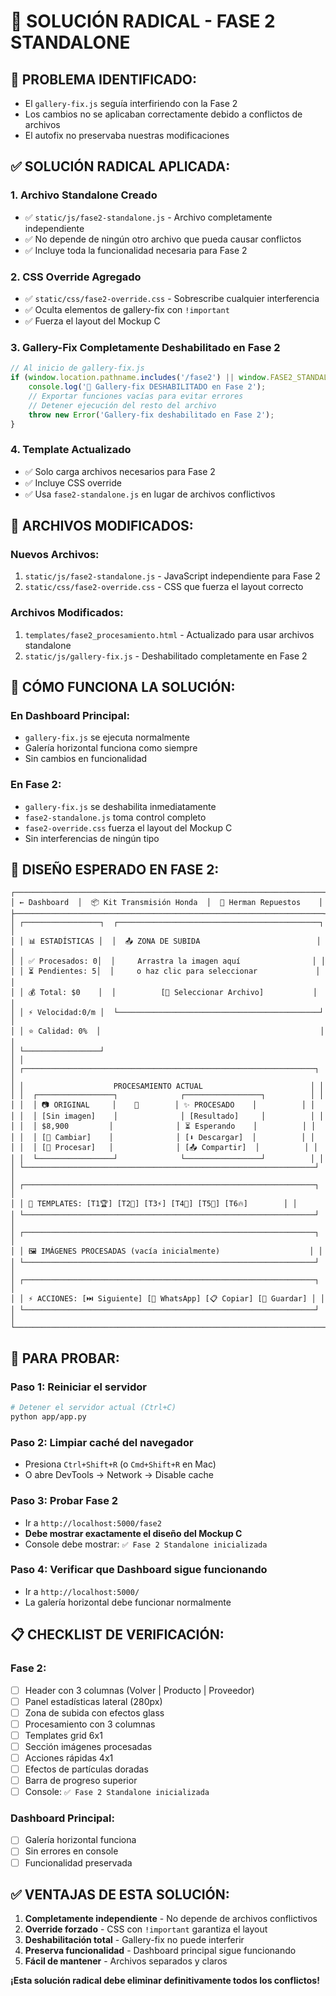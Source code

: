 # 🚀 SOLUCIÓN RADICAL - FASE 2 STANDALONE

## 🚨 **PROBLEMA IDENTIFICADO:**
- El `gallery-fix.js` seguía interfiriendo con la Fase 2
- Los cambios no se aplicaban correctamente debido a conflictos de archivos
- El autofix no preservaba nuestras modificaciones

## ✅ **SOLUCIÓN RADICAL APLICADA:**

### **1. Archivo Standalone Creado**
- ✅ `static/js/fase2-standalone.js` - Archivo completamente independiente
- ✅ No depende de ningún otro archivo que pueda causar conflictos
- ✅ Incluye toda la funcionalidad necesaria para Fase 2

### **2. CSS Override Agregado**
- ✅ `static/css/fase2-override.css` - Sobrescribe cualquier interferencia
- ✅ Oculta elementos de gallery-fix con `!important`
- ✅ Fuerza el layout del Mockup C

### **3. Gallery-Fix Completamente Deshabilitado en Fase 2**
```javascript
// Al inicio de gallery-fix.js
if (window.location.pathname.includes('/fase2') || window.FASE2_STANDALONE) {
    console.log('🚫 Gallery-fix DESHABILITADO en Fase 2');
    // Exportar funciones vacías para evitar errores
    // Detener ejecución del resto del archivo
    throw new Error('Gallery-fix deshabilitado en Fase 2');
}
```

### **4. Template Actualizado**
- ✅ Solo carga archivos necesarios para Fase 2
- ✅ Incluye CSS override
- ✅ Usa `fase2-standalone.js` en lugar de archivos conflictivos

## 🎯 **ARCHIVOS MODIFICADOS:**

### **Nuevos Archivos:**
1. `static/js/fase2-standalone.js` - JavaScript independiente para Fase 2
2. `static/css/fase2-override.css` - CSS que fuerza el layout correcto

### **Archivos Modificados:**
1. `templates/fase2_procesamiento.html` - Actualizado para usar archivos standalone
2. `static/js/gallery-fix.js` - Deshabilitado completamente en Fase 2

## 🔧 **CÓMO FUNCIONA LA SOLUCIÓN:**

### **En Dashboard Principal:**
- `gallery-fix.js` se ejecuta normalmente
- Galería horizontal funciona como siempre
- Sin cambios en funcionalidad

### **En Fase 2:**
- `gallery-fix.js` se deshabilita inmediatamente
- `fase2-standalone.js` toma control completo
- `fase2-override.css` fuerza el layout del Mockup C
- Sin interferencias de ningún tipo

## 🎨 **DISEÑO ESPERADO EN FASE 2:**

```
┌─────────────────────────────────────────────────────────────────────┐
│ ← Dashboard  │  📦 Kit Transmisión Honda  │  🏢 Herman Repuestos    │
├─────────────────────────────────────────────────────────────────────┤
│ ┌─────────────────┐  ┌─────────────────────────────────────────────┐ │
│ │ 📊 ESTADÍSTICAS │  │  📤 ZONA DE SUBIDA                          │ │
│ │ ✅ Procesados: 0│  │     Arrastra la imagen aquí                │ │
│ │ ⏳ Pendientes: 5│  │     o haz clic para seleccionar             │ │
│ │ 💰 Total: $0    │  │          [📁 Seleccionar Archivo]           │ │
│ │ ⚡ Velocidad:0/m │  └─────────────────────────────────────────────┘ │
│ │ ⭐ Calidad: 0%  │                                                 │ │
│ └─────────────────┘                                                 │ │
│ ┌─────────────────────────────────────────────────────────────────┐ │
│ │                    PROCESAMIENTO ACTUAL                        │ │
│ │  ┌─────────────────┐              ┌─────────────────┐          │ │
│ │  │ 📷 ORIGINAL     │    🔄        │ ✨ PROCESADO    │          │ │
│ │  │ [Sin imagen]    │              │ [Resultado]     │          │ │
│ │  │ $8,900         │              │ ⏳ Esperando    │          │ │
│ │  │ [🔄 Cambiar]    │              │ [⬇️ Descargar]  │          │ │
│ │  │ [🚀 Procesar]   │              │ [📤 Compartir]  │          │ │
│ │  └─────────────────┘              └─────────────────┘          │ │
│ └─────────────────────────────────────────────────────────────────┘ │
│ ┌─────────────────────────────────────────────────────────────────┐ │
│ │ 🎨 TEMPLATES: [T1🏆] [T2🎯] [T3⚡] [T4🌟] [T5💎] [T6🔥]        │ │
│ └─────────────────────────────────────────────────────────────────┘ │
│ ┌─────────────────────────────────────────────────────────────────┐ │
│ │ 🖼️ IMÁGENES PROCESADAS (vacía inicialmente)                    │ │
│ └─────────────────────────────────────────────────────────────────┘ │
│ ┌─────────────────────────────────────────────────────────────────┐ │
│ │ ⚡ ACCIONES: [⏭️ Siguiente] [📱 WhatsApp] [📋 Copiar] [💾 Guardar] │ │
│ └─────────────────────────────────────────────────────────────────┘ │
└─────────────────────────────────────────────────────────────────────┘
```

## 🚀 **PARA PROBAR:**

### **Paso 1: Reiniciar el servidor**
```bash
# Detener el servidor actual (Ctrl+C)
python app/app.py
```

### **Paso 2: Limpiar caché del navegador**
- Presiona `Ctrl+Shift+R` (o `Cmd+Shift+R` en Mac)
- O abre DevTools → Network → Disable cache

### **Paso 3: Probar Fase 2**
- Ir a `http://localhost:5000/fase2`
- **Debe mostrar exactamente el diseño del Mockup C**
- Console debe mostrar: `✅ Fase 2 Standalone inicializada`

### **Paso 4: Verificar que Dashboard sigue funcionando**
- Ir a `http://localhost:5000/`
- La galería horizontal debe funcionar normalmente

## 📋 **CHECKLIST DE VERIFICACIÓN:**

### **Fase 2:**
- [ ] Header con 3 columnas (Volver | Producto | Proveedor)
- [ ] Panel estadísticas lateral (280px)
- [ ] Zona de subida con efectos glass
- [ ] Procesamiento con 3 columnas
- [ ] Templates grid 6x1
- [ ] Sección imágenes procesadas
- [ ] Acciones rápidas 4x1
- [ ] Efectos de partículas doradas
- [ ] Barra de progreso superior
- [ ] Console: `✅ Fase 2 Standalone inicializada`

### **Dashboard Principal:**
- [ ] Galería horizontal funciona
- [ ] Sin errores en console
- [ ] Funcionalidad preservada

## ✅ **VENTAJAS DE ESTA SOLUCIÓN:**

1. **Completamente independiente** - No depende de archivos conflictivos
2. **Override forzado** - CSS con `!important` garantiza el layout
3. **Deshabilitación total** - Gallery-fix no puede interferir
4. **Preserva funcionalidad** - Dashboard principal sigue funcionando
5. **Fácil de mantener** - Archivos separados y claros

**¡Esta solución radical debe eliminar definitivamente todos los conflictos!**